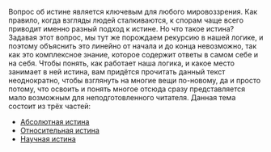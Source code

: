 Вопрос об истине является ключевым для любого мировоззрения. Как правило, когда взгляды людей сталкиваются, к спорам чаще всего приводит именно разный подход к истине. Но что такое истина? Задавая этот вопрос, мы тут же порождаем рекурсию в нашей логике, и поэтому объяснить это линейно от начала и до конца невозможно, так как это комплексное знание, которое содержит ответы в самом себе и на себя. Чтобы понять, как работает наша логика, и какое место занимает в ней истина, вам придётся прочитать данный текст неоднократно, чтобы взглянуть на многие вещи по-новому, да и просто потому, что освоить и понять многое отсюда сразу представляется мало возможным для неподготовленного читателя. Данная тема состоит из трёх частей:
* <a href="?c=absolute-truth" data="absolute-truth">Абсолютная истина</a>
* <a href="?c=relative-truth" data="relative-truth">Относительная истина</a>
* <a href="?c=science-truth" data="science-truth">Научная истина</a>
